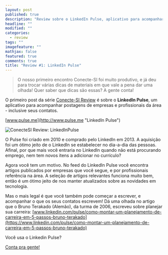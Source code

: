```yaml
---
layout: post
published: true
description: "Review sobre o LinkedIn Pulse, aplicativo para acompanhar postagens de empresas e profissionais da sua área"
headline: ""
modified: ""
categories: 
  - review
tags: ""
imagefeature: ""
mathjax: false
featured: true
comments: true
title: "Review #1: LinkedIn Pulse"
---
```



> O nosso primeiro encontro Conecte-SI foi muito produtivo, e já deu para trocar várias dicas de materiais em que vale a pena dar uma olhada!
> Quer saber que dicas são essas? A gente conta!

O primeiro post da série [Conecte-SI Review](/categories/#review) é sobre o **LinkedIn Pulse**, um aplicativo para acompanhar postagens de empresas e profissionais da área - inclusive seus contatos.

[www.pulse.me](http://www.pulse.me "LinkedIn Pulse")

  <p class="small-image"> <img src="{{site.baseurl}}/images/conecteSIreview_LinkedinPulse.jpg" alt="ConecteSI Review: LinkedInPulse" title="ConecteSI Review: LinkedInPulse" /> </p>

O Pulse foi criado em 2010 e comprado pelo LinkedIn em 2013.
A aquisição foi um ótimo jeito de o LinkedIn se estabelecer no dia-a-dia das pessoas. Afinal, por que mais você entraria no LinkedIn quando não está procurando emprego, nem tem novos itens a adicionar no currículo?

Agora você tem um motivo. No feed do LinkedIn Pulse você encontra artigos publicados por empresas que você segue, e por profissionais referência na área. A seleção de artigos relevantes funciona muito bem, então é um ótimo jeito de nos manter atualizados sobre as novidades em tecnologia.

Mas o mais legal é que você também pode começar a escrever, e acompanhar o que os seus contatos escrevem!
Dá uma olhada no artigo que o Bruno Terakado (Alemão), da turma de 2006, escreveu sobre planejar sua carreira:
[www.linkedin.com/pulse/como-montar-um-planejamento-de-carreira-em-5-passos-bruno-terakado](https://www.linkedin.com/pulse/como-montar-um-planejamento-de-carreira-em-5-passos-bruno-terakado)

Você usa o Linkedin Pulse?

[Conta pra gente!](https://www.facebook.com/conectesiusp/photos/a.428921883960339.1073741828.428718220647372/429810887204772/)
